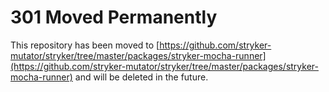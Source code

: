 # 301 Moved Permanently 

This repository has been moved to [https://github.com/stryker-mutator/stryker/tree/master/packages/stryker-mocha-runner](https://github.com/stryker-mutator/stryker/tree/master/packages/stryker-mocha-runner) and will be deleted in the future.
